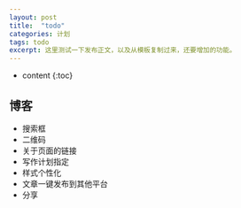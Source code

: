 ```yaml
---
layout: post
title:  "todo"
categories: 计划
tags: todo
excerpt: 这里测试一下发布正文，以及从模板复制过来，还要增加的功能。
---
```


* content
{:toc}

## 博客
- 搜索框
- 二维码
- 关于页面的链接
- 写作计划指定
- 样式个性化
- 文章一键发布到其他平台
- 分享